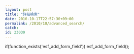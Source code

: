 ```yaml
---
layout: post
title: "詳細検索"
date: 2010-10-17T22:57:30+09:00
permalink: /2010/10/advanced_search/
catch: 
id: 23039
---
```

<exec> if(function_exists('esf_add_form_field')) esf_add_form_field(); </exec>
